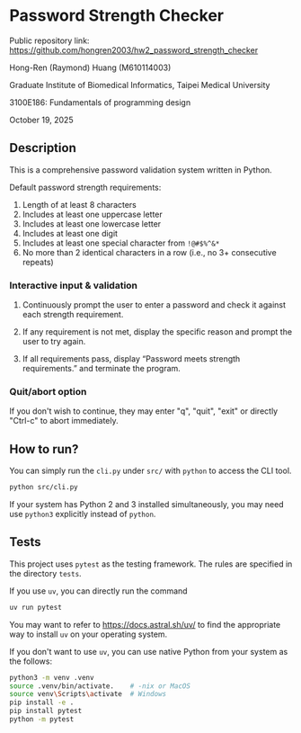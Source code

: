 # Password Strength Checker

Public repository link: https://github.com/hongren2003/hw2_password_strength_checker

Hong-Ren (Raymond) Huang (M610114003)

Graduate Institute of Biomedical Informatics, Taipei Medical University

3100E186: Fundamentals of programming design

October 19, 2025

## Description

This is a comprehensive password validation system written in Python.

Default password strength requirements:

1. Length of at least 8 characters
1. Includes at least one uppercase letter
1. Includes at least one lowercase letter
1. Includes at least one digit
1. Includes at least one special character from `!@#$%^&*`
1. No more than 2 identical characters in a row (i.e., no 3+ consecutive repeats)

### Interactive input & validation

1. Continuously prompt the user to enter a password and check it against each strength requirement.

1. If any requirement is not met, display the specific reason and prompt the user to try again.

1. If all requirements pass, display “Password meets strength requirements.” and terminate the program.

### Quit/abort option

If you don't wish to continue, they may enter "q", "quit", "exit" or directly "Ctrl-c" to abort immediately.

## How to run?

You can simply run the `cli.py` under `src/` with `python` to access the CLI tool.

```bash
python src/cli.py
```

If your system has Python 2 and 3 installed simultaneously, you may need use `python3` explicitly instead of `python`.

## Tests

This project uses `pytest` as the testing framework. The rules are specified in the directory `tests`.

If you use `uv`, you can directly run the command

```bash
uv run pytest
```

You may want to refer to https://docs.astral.sh/uv/ to find the appropriate way to install `uv` on your operating system.

If you don't want to use `uv`, you can use native Python from your system as the follows:

```bash
python3 -m venv .venv
source .venv/bin/activate.    # -nix or MacOS
source venv\Scripts\activate  # Windows
pip install -e .
pip install pytest
python -m pytest
```
